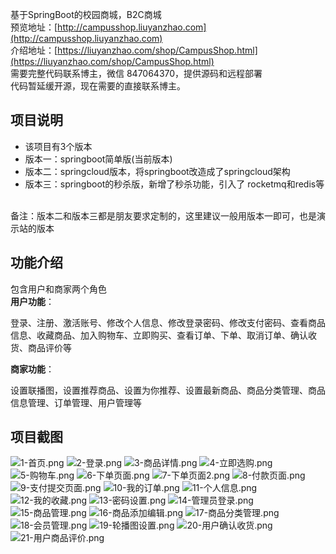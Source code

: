 基于SpringBoot的校园商城，B2C商城 <br/>
预览地址：[http://campusshop.liuyanzhao.com](http://campusshop.liuyanzhao.com)  <br/>
介绍地址：[https://liuyanzhao.com/shop/CampusShop.html](https://liuyanzhao.com/shop/CampusShop.html)  <br/>
需要完整代码联系博主，微信 847064370，提供源码和远程部署   <br/>
代码暂延缓开源，现在需要的直接联系博主。

## 项目说明
- 该项目有3个版本
- 版本一：springboot简单版(当前版本)
- 版本二：springcloud版本，将springboot改造成了springcloud架构
- 版本三：springboot的秒杀版，新增了秒杀功能，引入了 rocketmq和redis等
 <br/> 
备注：版本二和版本三都是朋友要求定制的，这里建议一般用版本一即可，也是演示站的版本

## 功能介绍
包含用户和商家两个角色 <br/>
**用户功能**： <br/>

登录、注册、激活账号、修改个人信息、修改登录密码、修改支付密码、查看商品信息、收藏商品、加入购物车、立即购买、查看订单、下单、取消订单、确认收货、商品评价等 <br/>

**商家功能**：<br/>

设置联播图，设置推荐商品、设置为你推荐、设置最新商品、商品分类管理、商品信息管理、订单管理、用户管理等 <br/>

## 项目截图
![1-首页.png](img/1-首页.png)
![2-登录.png](img/2-登录.png)
![3-商品详情.png](img/3-商品详情.png)
![4-立即选购.png](img/4-立即选购.png)
![5-购物车.png](img/5-购物车.png)
![6-下单页面.png](img/6-下单页面.png)
![7-下单页面2.png](img/7-下单页面2.png)
![8-付款页面.png](img/8-付款页面.png)
![9-支付提交页面.png](img/9-支付提交页面.png)
![10-我的订单.png](img/10-我的订单.png)
![11-个人信息.png](img/11-个人信息.png)
![12-我的收藏.png](img/12-我的收藏.png)
![13-密码设置.png](img/13-密码设置.png)
![14-管理员登录.png](img/14-管理员登录.png)
![15-商品管理.png](img/15-商品管理.png)
![16-商品添加编辑.png](img/16-商品添加编辑.png)
![17-商品分类管理.png](img/17-商品分类管理.png)
![18-会员管理.png](img/18-会员管理.png)
![19-轮播图设置.png](img/19-轮播图设置.png)
![20-用户确认收货.png](img/20-用户确认收货.png)
![21-用户商品评价.png](img/21-用户商品评价.png)
